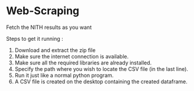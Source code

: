 # Web-Scraping
Fetch the NITH results as you want

  Steps to get it running :
1. Download and extract the zip file
2. Make sure the internet connection is available.
3. Make sure all the required libraries are already installed.
4. Specify the path where you wish to locate the CSV file (in the last line). 
5. Run it just like a normal python program.
6. A CSV file is created on the desktop containing the created dataframe.
